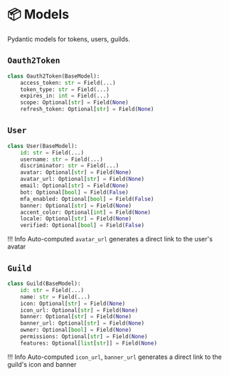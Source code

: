 # 📦 Models

Pydantic models for tokens, users, guilds.

## `Oauth2Token`

```python
class Oauth2Token(BaseModel):
    access_token: str = Field(...)
    token_type: str = Field(...)
    expires_in: int = Field(...)
    scope: Optional[str] = Field(None)
    refresh_token: Optional[str] = Field(None)
```

## `User`

```python
class User(BaseModel):
    id: str = Field(...)
    username: str = Field(...)
    discriminator: str = Field(...)
    avatar: Optional[str] = Field(None)
    avatar_url: Optional[str] = Field(None)
    email: Optional[str] = Field(None)
    bot: Optional[bool] = Field(False)
    mfa_enabled: Optional[bool] = Field(False)
    banner: Optional[str] = Field(None)
    accent_color: Optional[int] = Field(None)
    locale: Optional[str] = Field(None)
    verified: Optional[bool] = Field(False)
```

!!! Info
    Auto-computed `avatar_url`
    generates a direct link to the user's avatar

## `Guild`

```python
class Guild(BaseModel):
    id: str = Field(...)
    name: str = Field(...)
    icon: Optional[str] = Field(None)
    icon_url: Optional[str] = Field(None)
    banner: Optional[str] = Field(None)
    banner_url: Optional[str] = Field(None)
    owner: Optional[bool] = Field(None)
    permissions: Optional[str] = Field(None)
    features: Optional[list[str]] = Field(None)
```

!!! Info
    Auto-computed `icon_url`, `banner_url`
    generates a direct link to the guild's icon and banner
